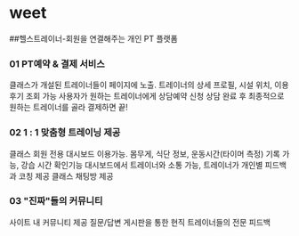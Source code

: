 # weet

##헬스트레이너-회원을 연결해주는 개인 PT 플랫폼


### 01 PT예약 & 결제 서비스
클래스가 개설된 트레이너들이 페이지에 노출.
트레이너의 상세 프로필, 시설 위치, 이용 후기 조회 가능
사용자가 원하는 트레이너에게 상담예약 신청
상담 완료 후 최종적으로 원하는 트레이너를 골라 결제하면 끝!

### 02 1 : 1 맞춤형 트레이닝 제공
클래스 회원 전용 대시보드 이용가능.
몸무게, 식단 정보, 운동시간(타이머 측정) 기록 가능, 강습 시간 확인기능
대시보드에서 트레이너와 소통 가능, 트레이너가 개인별 피드백과 코칭 제공
클래스 채팅방 제공

### 03 "진짜"들의 커뮤니티
사이트 내 커뮤니티 제공
질문/답변 게시판을 통한 현직 트레이너들의 전문 피드백
